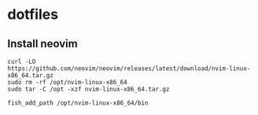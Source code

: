 # dotfiles

## Install neovim
```fish
curl -LO https://github.com/neovim/neovim/releases/latest/download/nvim-linux-x86_64.tar.gz
sudo rm -rf /opt/nvim-linux-x86_64
sudo tar -C /opt -xzf nvim-linux-x86_64.tar.gz

fish_add_path /opt/nvim-linux-x86_64/bin
```
